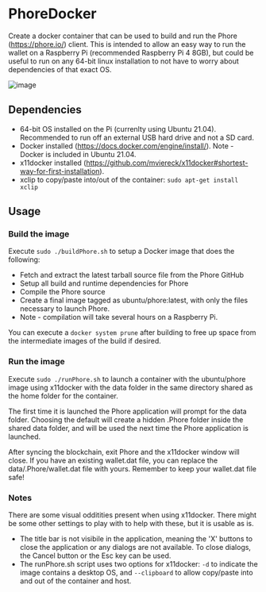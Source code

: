 # PhoreDocker
Create a docker container that can be used to build and run the Phore (https://phore.io/) client.  This is intended to allow an easy way to run the wallet on a Raspberry Pi (recommended Raspberry Pi 4 8GB), but could be useful to run on any 64-bit linux installation to not have to worry about dependencies of that exact OS.

![image](https://user-images.githubusercontent.com/6404377/118014460-405c1000-b321-11eb-94b2-fa8196c57efe.png)

## Dependencies
* 64-bit OS installed on the Pi (currenlty using Ubuntu 21.04).  Recommended to run off an external USB hard drive and not a SD card.
* Docker installed (https://docs.docker.com/engine/install/).  Note - Docker is included in Ubuntu 21.04.
* x11docker installed (https://github.com/mviereck/x11docker#shortest-way-for-first-installation).
* xclip to copy/paste into/out of the container: `sudo apt-get install xclip`

## Usage

### Build the image

Execute `sudo ./buildPhore.sh` to setup a Docker image that does the following:
* Fetch and extract the latest tarball source file from the Phore GitHub
* Setup all build and runtime dependencies for Phore
* Compile the Phore source
* Create a final image tagged as ubuntu/phore:latest, with only the files necessary to launch Phore.
* Note - compilation will take several hours on a Raspberry Pi.

You can execute a `docker system prune` after building to free up space from the intermediate images of the build if desired.

### Run the image

Execute `sudo ./runPhore.sh` to launch a container with the ubuntu/phore image using x11docker with the data folder in the same directory shared as the home folder for the container.  

The first time it is launched the Phore application will prompt for the data folder.  Choosing the default will create a hidden .Phore folder inside the shared data folder, and will be used the next time the Phore application is launched.  

After syncing the blockchain, exit Phore and the x11docker window will close.  If you have an existing wallet.dat file, you can replace the data/.Phore/wallet.dat file with yours.  Remember to keep your wallet.dat file safe!

### Notes

There are some visual odditities present when using x11docker.  There might be some other settings to play with to help with these, but it is usable as is.

* The title bar is not visibile in the application, meaning the 'X' buttons to close the application or any dialogs are not available.  To close dialogs, the Cancel button or the Esc key can be used.
* The runPhore.sh script uses two options for x11docker: `-d` to indicate the image contains a desktop OS, and `--clipboard` to allow copy/paste into and out of the container and host.
